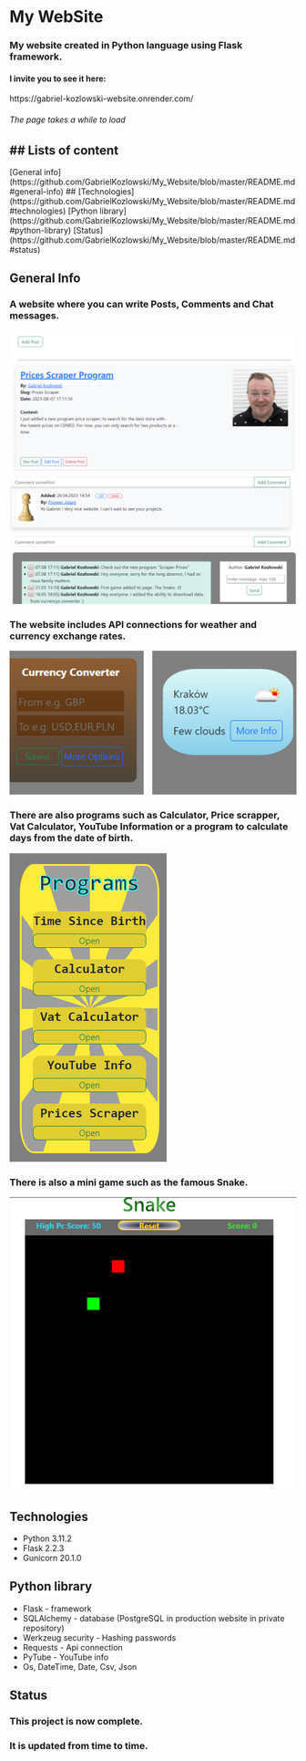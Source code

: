 <h1><b>My WebSite</b></h1>

<h3>My website created in Python language using Flask framework.</h3>

<h4>I invite you to see it here:</h4>
<url>https://gabriel-kozlowski-website.onrender.com/</url>
<h6>The page takes a while to load</h6>

<h2>## Lists of content</h2>
[General info](https://github.com/GabrielKozlowski/My_Website/blob/master/README.md#general-info)
## [Technologies](https://github.com/GabrielKozlowski/My_Website/blob/master/README.md#technologies)
[Python library](https://github.com/GabrielKozlowski/My_Website/blob/master/README.md#python-library)
[Status](https://github.com/GabrielKozlowski/My_Website/blob/master/README.md#status)


<h2><b>General Info</b></h2>

<h3>A website where you can write Posts, Comments and Chat messages.</h3>

<img src="/static/images/posts_foto.png">
<img src="/static/images/comment_foto.png">
<img src="/static/images/chat_foto.png">




<h3>The website includes API connections for weather and currency exchange rates.</h3>

<img src="/static/images/currency_weather_foto.png">



<h3>There are also programs such as 
Calculator, Price scrapper, Vat Calculator, YouTube Information or 
a program to calculate days from the date of birth.</h3>

<img src="/static/images/programs_foto.png">

<h3>There is also a mini game such as the famous Snake.</h3>

<img src="/static/images/snake_foto.png">




<h2><b>Technologies</b></h2>

<ul>
    <li>Python 3.11.2</li>
    <li>Flask  2.2.3</li>
    <li>Gunicorn  20.1.0</li>
</ul>

<h2><b>Python library</b></h2>

<ul>
    <li>Flask - framework</li>
    <li>SQLAlchemy - database (PostgreSQL in production website in private repository)</li>
    <li>Werkzeug security - Hashing passwords</li>
    <li>Requests - Api connection</li>
    <li>PyTube - YouTube info</li>
    <li>Os, DateTime, Date, Csv, Json</li>
</ul>


<h2><b>Status</b></h2>

<h3>This project is now complete.</h3>
<h3>It is updated from time to time.</h3>
